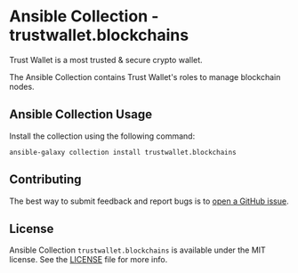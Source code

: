 # Ansible Collection - trustwallet.blockchains

Trust Wallet is a most trusted & secure crypto wallet.

The Ansible Collection contains Trust Wallet's roles to manage blockchain nodes.


## Ansible Collection Usage

Install the collection using the following command:

```shell
ansible-galaxy collection install trustwallet.blockchains
```

## Contributing

The best way to submit feedback and report bugs is to [open a GitHub issue](https://github.com/trustwallet/ansible-collection-blockchains/issues).


## License

Ansible Collection `trustwallet.blockchains` is available under the MIT license. See the [LICENSE](LICENSE) file for more info.
